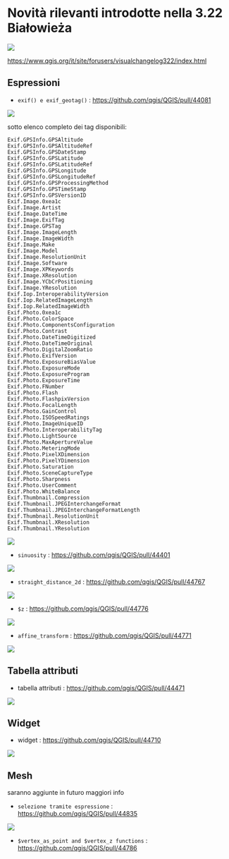 # Novità rilevanti introdotte nella 3.22 Białowieża

![](../img/splashscreen/splash_3_22.png)

<https://www.qgis.org/it/site/forusers/visualchangelog322/index.html>


## Espressioni

- `exif() e exif_geotag()` : <https://github.com/qgis/QGIS/pull/44081>

![](../img/novita_322/img_01.png)

sotto elenco completo dei tag disponibili:

```
Exif.GPSInfo.GPSAltitude
Exif.GPSInfo.GPSAltitudeRef
Exif.GPSInfo.GPSDateStamp
Exif.GPSInfo.GPSLatitude
Exif.GPSInfo.GPSLatitudeRef
Exif.GPSInfo.GPSLongitude
Exif.GPSInfo.GPSLongitudeRef
Exif.GPSInfo.GPSProcessingMethod
Exif.GPSInfo.GPSTimeStamp
Exif.GPSInfo.GPSVersionID
Exif.Image.0xea1c
Exif.Image.Artist
Exif.Image.DateTime
Exif.Image.ExifTag
Exif.Image.GPSTag
Exif.Image.ImageLength
Exif.Image.ImageWidth
Exif.Image.Make
Exif.Image.Model
Exif.Image.ResolutionUnit
Exif.Image.Software
Exif.Image.XPKeywords
Exif.Image.XResolution
Exif.Image.YCbCrPositioning
Exif.Image.YResolution
Exif.Iop.InteroperabilityVersion
Exif.Iop.RelatedImageLength
Exif.Iop.RelatedImageWidth
Exif.Photo.0xea1c
Exif.Photo.ColorSpace
Exif.Photo.ComponentsConfiguration
Exif.Photo.Contrast
Exif.Photo.DateTimeDigitized
Exif.Photo.DateTimeOriginal
Exif.Photo.DigitalZoomRatio
Exif.Photo.ExifVersion
Exif.Photo.ExposureBiasValue
Exif.Photo.ExposureMode
Exif.Photo.ExposureProgram
Exif.Photo.ExposureTime
Exif.Photo.FNumber
Exif.Photo.Flash
Exif.Photo.FlashpixVersion
Exif.Photo.FocalLength
Exif.Photo.GainControl
Exif.Photo.ISOSpeedRatings
Exif.Photo.ImageUniqueID
Exif.Photo.InteroperabilityTag
Exif.Photo.LightSource
Exif.Photo.MaxApertureValue
Exif.Photo.MeteringMode
Exif.Photo.PixelXDimension
Exif.Photo.PixelYDimension
Exif.Photo.Saturation
Exif.Photo.SceneCaptureType
Exif.Photo.Sharpness
Exif.Photo.UserComment
Exif.Photo.WhiteBalance
Exif.Thumbnail.Compression
Exif.Thumbnail.JPEGInterchangeFormat
Exif.Thumbnail.JPEGInterchangeFormatLength
Exif.Thumbnail.ResolutionUnit
Exif.Thumbnail.XResolution
Exif.Thumbnail.YResolution
```

![](../img/novita_322/img_02.png)

- `sinuosity` : <https://github.com/qgis/QGIS/pull/44401>

![](../img/novita_322/img_03.png)

- `straight_distance_2d` : <https://github.com/qgis/QGIS/pull/44767>

![](../img/novita_322/img_04.png)

- `$z` : <https://github.com/qgis/QGIS/pull/44776>

![](../img/novita_322/img_05.png)

- `affine_transform` : <https://github.com/qgis/QGIS/pull/44771>

![](../img/novita_322/img_06.png)

## Tabella attributi

- tabella attributi : <https://github.com/qgis/QGIS/pull/44471>

![](https://user-images.githubusercontent.com/1298852/127653338-00407c86-b00a-4159-a702-eb25d2907c0d.png)
## Widget

- widget : <https://github.com/qgis/QGIS/pull/44710>

![](https://user-images.githubusercontent.com/142164/129595519-e2920348-d720-460e-8159-55e488de69fc.gif)
## Mesh

saranno aggiunte in futuro maggiori info

- `selezione tramite espressione` : https://github.com/qgis/QGIS/pull/44835

![](https://user-images.githubusercontent.com/7416892/130723918-0f07d9da-2e54-40b7-8da3-301c88c69846.gif)

- `$vertex_as_point and $vertex_z functions` : https://github.com/qgis/QGIS/pull/44786
